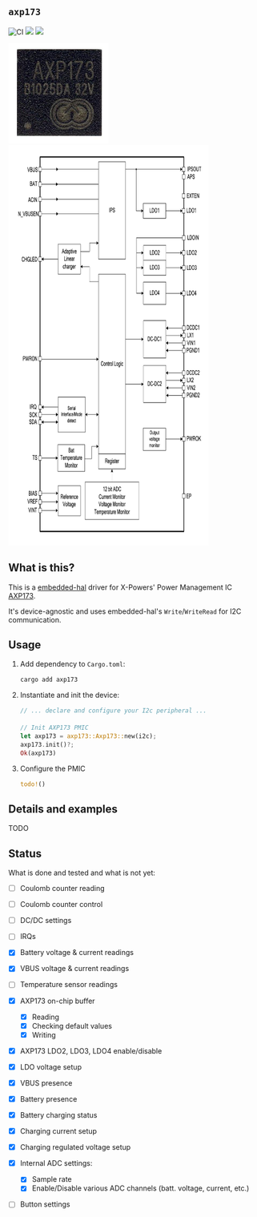 ## `axp173`

![CI](https://github.com/eupn/axp173-rs/workflows/CI/badge.svg)
[![](https://img.shields.io/crates/v/axp173.svg?style=flat)](https://crates.io/crates/axp173)
[![](https://img.shields.io/crates/d/axp173.svg?maxAge=3600)](https://crates.io/crates/axp173)

<img src="doc/axp173.jpg" width="200" height="200"><img src="doc/axp173_block_diagram.png" width="400" height="800">

## What is this?

This is a [embedded-hal](https://github.com/rust-embedded/embedded-hal) driver 
for X-Powers' Power Management IC [AXP173](http://www.x-powers.com/en.php/Info/product_detail/article_id/27).

It's device-agnostic and uses embedded-hal's `Write`/`WriteRead` for I2C communication.

## Usage

1. Add dependency to `Cargo.toml`:

    ```bash
    cargo add axp173
    ```
    
2. Instantiate and init the device:

    ```rust
    // ... declare and configure your I2c peripheral ...
    
    // Init AXP173 PMIC
    let axp173 = axp173::Axp173::new(i2c);
    axp173.init()?;
    Ok(axp173)
    ```

3. Configure the PMIC

   ```rust
   todo!()
   ```

## Details and examples

TODO

## Status

What is done and tested and what is not yet:

- [ ] Coulomb counter reading
- [ ] Coulomb counter control
- [ ] DC/DC settings
- [ ] IRQs
- [x] Battery voltage & current readings
- [x] VBUS voltage & current readings
- [ ] Temperature sensor readings
- [x] AXP173 on-chip buffer
  - [x] Reading
  - [x] Checking default values
  - [x] Writing
- [x] AXP173 LDO2, LDO3, LDO4 enable/disable
- [x] LDO voltage setup
- [x] VBUS presence
- [x] Battery presence
- [x] Battery charging status
- [x] Charging current setup
- [x] Charging regulated voltage setup
- [x] Internal ADC settings:
  - [x] Sample rate
  - [x] Enable/Disable various ADC channels (batt. voltage, current, etc.)
- [ ] Button settings


